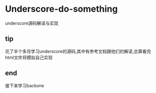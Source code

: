 # Underscore-do-something
underscore源码解读与实现


## tip
花了半个多月学习underscore的源码,其中有参考文档跟他们的解读,总算看完
html文件将模拟自己实现

## end

接下来学习backone
